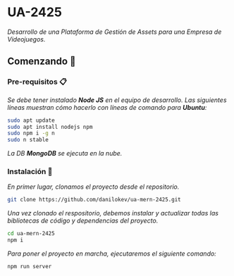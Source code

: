 # UA-2425
_Desarrollo de una Plataforma de Gestión de Assets para una Empresa de Videojuegos._

## Comenzando 🚀

### Pre-requisitos 📋

_Se debe tener instalado **Node JS** en el equipo de desarrollo. Las siguientes líneas muestran cómo hacerlo con líneas de comando para **Ubuntu**:_

```sh
sudo apt update
sudo apt install nodejs npm
sudo npm i -g n
sudo n stable
```

_La DB **MongoDB** se ejecuta en la nube._

### Instalación 🔧

_En primer lugar, clonamos el proyecto desde el repositorio._

```sh
git clone https://github.com/danilokev/ua-mern-2425.git
```

_Una vez clonado el respositorio, debemos instalar y actualizar todas las bibliotecas de código y dependencias del proyecto._

```sh
cd ua-mern-2425
npm i
```

_Para poner el proyecto en marcha, ejecutaremos el siguiente comando:_

```sh
npm run server
```
